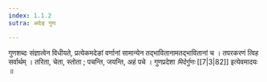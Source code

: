 ```yaml
---
index: 1.1.2
sutra: अदेङ् गुणः

---
```

गुणशब्दः संज्ञात्वेन विधीयते, प्रत्येकमदेङां वर्णानां सामान्येन तद्भावितानामतद्भावितानां च । तपरकरणं त्विह सर्वार्थम् । तरिता, चेता, स्तोता ; पचन्ति, जयन्ति, अहं पचे । गुणप्रदेशा _मिदेर्गुणः_ [[7|3|82]] इत्येवमादयः ॥